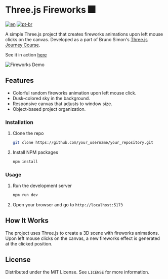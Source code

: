 # Three.js Fireworks 🎆

[![en](https://img.shields.io/badge/lang-en-red.svg?style=flat-square)](https://github.com/nothingnothings/threejs-fireworks)
[![pt-br](https://img.shields.io/badge/lang-pt--br-green.svg?style=flat-square)](https://github.com/nothingnothings/threejs-fireworks/blob/master/README.pt-br.md)


A simple Three.js project that creates fireworks animations upon left mouse clicks on the canvas. Developed as a part of Bruno Simon's [Three.js Journey Course](https://threejs-journey.com/).


See it in action [here](https://nothingnothings.github.io/threejs-fireworks/) 

![Fireworks Demo](/screenshots/fireworks.gif)

## Features

- Colorful random fireworks animation upon left mouse click.
- Dusk-colored sky in the background.
- Responsive canvas that adjusts to window size.
- Object-based project organization.


### Installation

1. Clone the repo
   ```sh
   git clone https://github.com/your_username/your_repository.git
   ```
2. Install NPM packages
   ```sh
   npm install
   ```

### Usage

1. Run the development server
   ```sh
   npm run dev
   ```

2. Open your browser and go to `http://localhost:5173`


## How It Works

The project uses Three.js to create a 3D scene with fireworks animations. Upon left mouse clicks on the canvas, a new fireworks effect is generated at the clicked position.

## License

Distributed under the MIT License. See `LICENSE` for more information.
